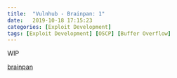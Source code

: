 ```yaml
---
title:  "Vulnhub - Brainpan: 1"
date:   2019-10-18 17:15:23
categories: [Exploit Development]
tags: [Exploit Development] [OSCP] [Buffer Overflow]
---
```


WIP

[brainpan][brainpan-link]

[brainpan-link]: https://www.vulnhub.com/entry/brainpan-1,51/